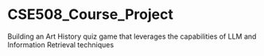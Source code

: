 # CSE508_Course_Project
Building an Art History quiz game that leverages the capabilities of LLM and Information Retrieval techniques
